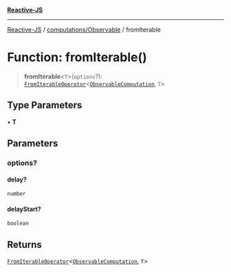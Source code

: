 [**Reactive-JS**](../../../README.md)

***

[Reactive-JS](../../../README.md) / [computations/Observable](../README.md) / fromIterable

# Function: fromIterable()

> **fromIterable**\<`T`\>(`options`?): [`FromIterableOperator`](../../type-aliases/FromIterableOperator.md)\<[`ObservableComputation`](../interfaces/ObservableComputation.md), `T`\>

## Type Parameters

• **T**

## Parameters

### options?

#### delay?

`number`

#### delayStart?

`boolean`

## Returns

[`FromIterableOperator`](../../type-aliases/FromIterableOperator.md)\<[`ObservableComputation`](../interfaces/ObservableComputation.md), `T`\>
